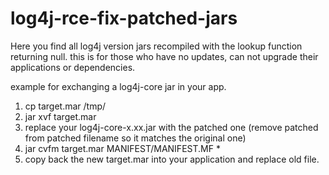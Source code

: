 # log4j-rce-fix-patched-jars
Here you find all log4j version jars recompiled with the lookup function returning null. this is for those who have no updates, can not upgrade their applications or dependencies.

example for exchanging a log4j-core jar in your app.
1. cp target.mar /tmp/
2. jar xvf target.mar 
3. replace your log4j-core-x.xx.jar with the patched one (remove patched from patched filename so it matches the original one)
4. jar cvfm target.mar MANIFEST/MANIFEST.MF *
5. copy back the new target.mar into your application and replace old file.
